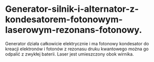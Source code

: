 # Generator-silnik-i-alternator-z-kondesatorem-fotonowym-laserowym-rezonans-fotonowy.
Generator działa całkowicie elektrycznie i ma fotonowy kondesator do kreacji elektronów i fotonów z rezonasu druku kwantowego można go odpalić z zwykłej baterii. Laser jest umieszczony obok wirnika. 
